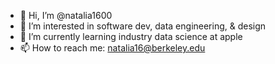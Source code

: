 - 👋 Hi, I’m @natalia1600
- 👀 I’m interested in software dev, data engineering, & design
- 🌱 I’m currently learning industry data science at apple
- 📫 How to reach me: natalia16@berkeley.edu

<!---
natalia1600/natalia1600 is a ✨ special ✨ repository because its `README.md` (this file) appears on your GitHub profile.
You can click the Preview link to take a look at your changes.
--->
